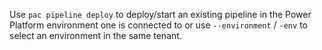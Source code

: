 Use `pac pipeline deploy` to deploy/start an existing pipeline in the Power Platform environment one is connected to or use `--environment` / `-env` to select an environment in the same tenant.